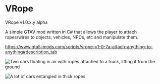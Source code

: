 # VRope

VRope v1.0.x.y alpha

A simple GTAV mod written in C# that allows the player to attach ropes/wires to objects, vehicles, NPCs, etc and manipulate them.

https://www.gta5-mods.com/scripts/vrope-v1-0-7a-attach-anything-to-anything#description_tab

![Two cars floating in air with ropes attached to a truck, lifting it from the ground](https://img.gta5-mods.com/q95/images/vrope-v1-0-7a-attach-anything-to-anything/3cece8-ss2.jpg)

![A lot of cars entangled in thick ropes](https://img.gta5-mods.com/q95/images/vrope-v1-0-7a-attach-anything-to-anything/3751e1-Grand%20Theft%20Auto%20V%20Screenshot%202019.02.27%20-%2003.12.26.36.jpg)
